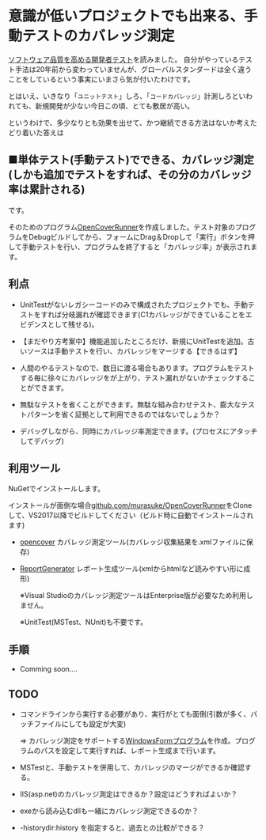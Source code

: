 # 意識が低いプロジェクトでも出来る、手動テストのカバレッジ測定



[ソフトウェア品質を高める開発者テスト](https://www.amazon.co.jp/dp/4798165034)を読みました。
自分がやっているテスト手法は20年前から変わっていませんが、グローバルスタンダードは全く違うことをしているという事実にいまさら気が付いたわけです。

とはいえ、いきなり「`ユニットテスト`」しろ、「`コードカバレッジ`」計測しろといわれても、新規開発が少ない今日この頃、とても敷居が高い。

というわけで、多少なりとも効果を出せて、かつ継続できる方法はないか考えたどり着いた答えは

## ■単体テスト(手動テスト)でできる、カバレッジ測定(しかも追加でテストをすれば、その分のカバレッジ率は累計される)

です。

そのためのプログラム[OpenCoverRunner](https://github.com/murasuke/OpenCoverRunner)を作成しました。テスト対象のプログラムをDebugビルドしてから、フォームにDrag＆Dropして「実行」ボタンを押して手動テストを行い、プログラムを終了すると「カバレッジ率」が表示されます。

## 利点

* UnitTestがないレガシーコードのみで構成されたプロジェクトでも、手動テストをすれば分岐漏れが確認できます(C1カバレッジができていることをエビデンスとして残せる)。

* 【まだやり方考案中】機能追加したところだけ、新規にUnitTestを追加。古いソースは手動テストを行い、カバレッジをマージする【できるはず】

* 人間のやるテストなので、数日に渡る場合もあります。プログラムをテストする毎に徐々にカバレッジをが上がり、テスト漏れがないかチェックすることができます。

* 無駄なテストを省くことができます。無駄な組み合わせテスト、膨大なテストパターンを省く証拠として利用できるのではないでしょうか？

* デバッグしながら、同時にカバレッジ率測定できます。(プロセスにアタッチしてデバッグ)

## 利用ツール

NuGetでインストールします。

インストールが面倒な場合[github.com/murasuke/OpenCoverRunner](https://github.com/murasuke/OpenCoverRunner)をCloneして、VS2017以降でビルドしてください（ビルド時に自動でインストールされます)

* [opencover](https://github.com/OpenCover/opencover) カバレッジ測定ツール(カバレッジ収集結果を.xmlファイルに保存)

* [ReportGenerator](ReportGenerator) レポート生成ツール(xmlからhtmlなど読みやすい形に成形)

  ※Visual Studioのカバレッジ測定ツールはEnterprise版が必要なため利用しません。

  ※UnitTest(MSTest、NUnit)も不要です。

## 手順

* Comming soon....


## TODO

* コマンドラインから実行する必要があり、実行がとても面倒(引数が多く、バッチファイルにしても設定が大変)

  ⇒ カバレッジ測定をサポートする[WindowsFormプログラム](https://github.com/murasuke/OpenCoverRunner)を作成。プログラムのパスを設定して実行すれば、レポート生成まで行います。
* MSTestと、手動テストを併用して、カバレッジのマージができるか確認する。
* IIS(asp.net)のカバレッジ測定はできるか？設定はどうすればよいか？
* exeから読み込むdllも一緒にカバレッジ測定できるのか？
* -historydir:history を指定すると、過去との比較ができる？


